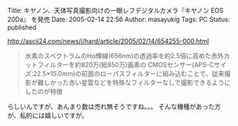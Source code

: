 Title: キヤノン、天体写真撮影向けの一眼レフデジタルカメラ『キヤノン EOS 20Da』 を発売
Date: 2005-02-14 22:56
Author: masayukig
Tags: PC
Status: published

<http://ascii24.com/news/i/hard/article/2005/02/14/654255-000.html>

> 水素のスペクトラムのHα輝線(656nm)の透過率を約2.5倍に高めた赤外カットフィルターを約820万(総850万)画素の
> CMOSセンサー(APS-Cサイズ:22.5×15.0mm)の前面のローパスフィルターに組み込むことで、従来撮影が難しかった赤い星雲などを特殊なフィルターなしで撮影できるようにしたのが特徴

らしいんですが、あんまり数は売れ無そうですね。。。
そんな機種があった方が、私的には嬉しいですが。
